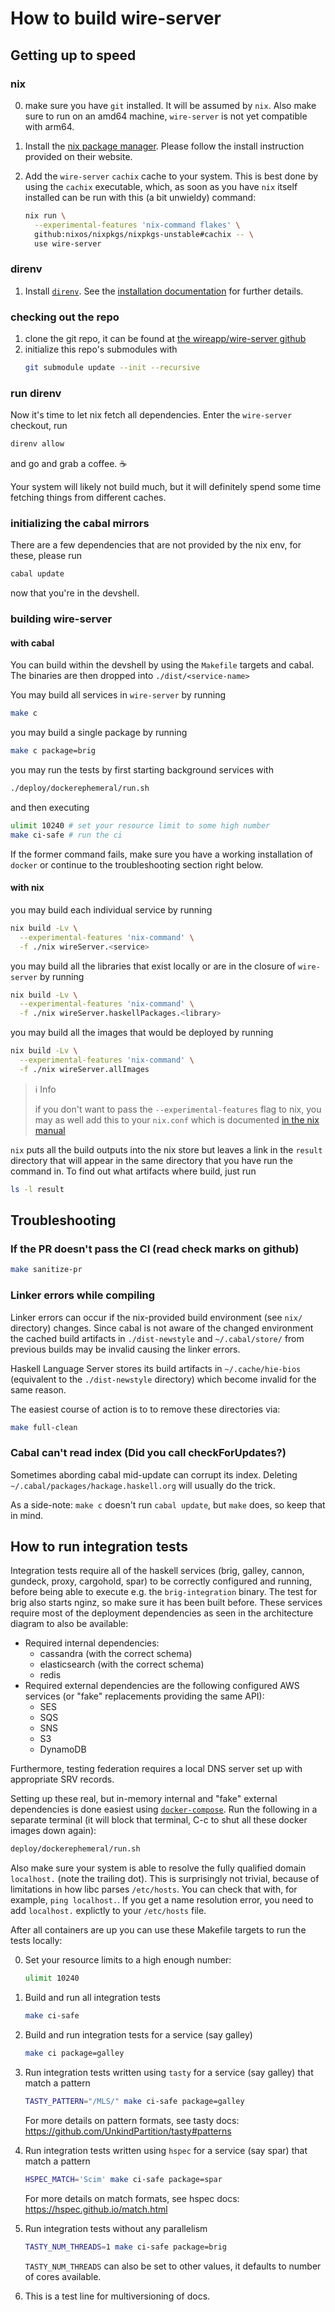 # How to build wire-server

## Getting up to speed

### nix

0. make sure you have `git` installed. It will be
   assumed by `nix`. Also make sure to run on an amd64
   machine, `wire-server` is not yet compatible with arm64.

1. Install the [nix package manager](https://nixos.org/download.html).
   Please follow the install instruction provided on their website.

2. Add the `wire-server` `cachix` cache to your system.
   This is best done by using the `cachix` executable, which, as soon as you have
   `nix` itself installed can be run with this (a bit unwieldy) command:

   ```bash
   nix run \
     --experimental-features 'nix-command flakes' \
     github:nixos/nixpkgs/nixpkgs-unstable#cachix -- \
     use wire-server
   ```

### direnv

1. Install [`direnv`](https://direnv.net/). See the [installation documentation](https://direnv.net/docs/installation.html)
   for further details.

### checking out the repo

1. clone the git repo, it can be found at [the wireapp/wire-server github](https://github.com/wireapp/wire-server)
2. initialize this repo's submodules with
   ```bash
   git submodule update --init --recursive
   ```

### run direnv

Now it's time to let nix fetch all dependencies. Enter the `wire-server` checkout, run

```bash
direnv allow
```

and go and grab a coffee. ☕

Your system will likely not build much, but it will definitely
spend some time fetching things from different caches.

### initializing the cabal mirrors

There are a few dependencies that are not provided by the nix env, for these, please run
```bash
cabal update
```
now that you're in the devshell.

### building wire-server

#### with cabal

You can build within the devshell by using the `Makefile` targets and
cabal.
The binaries are then dropped into `./dist/<service-name>`

You may build all services in `wire-server` by running

```bash
make c
```

you may build a single package by running

```bash
make c package=brig
```

you may run the tests by first starting background services with

```bash
./deploy/dockerephemeral/run.sh
```

and then executing

```bash
ulimit 10240 # set your resource limit to some high number
make ci-safe # run the ci
```
If the former command fails, make sure you have a working installation of `docker`
or continue to the troubleshooting section right below.

#### with nix

you may build each individual service by running

```bash
nix build -Lv \
  --experimental-features 'nix-command' \
  -f ./nix wireServer.<service>
```

you may build all the libraries that exist locally or are in the closure of `wire-server` by running

```bash
nix build -Lv \
  --experimental-features 'nix-command' \
  -f ./nix wireServer.haskellPackages.<library>
```

you may build all the images that would be deployed by running 

```bash
nix build -Lv \
  --experimental-features 'nix-command' \
  -f ./nix wireServer.allImages
```

> ℹ️  Info
> 
> if you don't want to pass the `--experimental-features` flag to nix, you may as well
> add this to your `nix.conf` which is documented [in the nix manual](https://nixos.org/manual/nix/unstable/command-ref/conf-file.html)

`nix` puts all the build outputs into the nix store but leaves a link in the `result` directory
that will appear in the same directory that you have run the command in. To find out what
artifacts where build, just run

```bash
ls -l result
```

## Troubleshooting

### If the PR doesn't pass the CI (read check marks on github)

```bash
make sanitize-pr
```

### Linker errors while compiling

Linker errors can occur if the nix-provided build environment (see `nix/` directory) changes. Since cabal is not aware of the changed environment the cached build artifacts in `./dist-newstyle` and `~/.cabal/store/` from previous builds may be invalid causing the linker errors.

Haskell Language Server stores its build artifacts in `~/.cache/hie-bios` (equivalent to the `./dist-newstyle` directory) which become invalid for the same reason.

The easiest course of action is to to remove these directories via:

```bash
make full-clean
```

### Cabal can't read index (Did you call checkForUpdates?)

Sometimes abording cabal mid-update can corrupt its index. Deleting `~/.cabal/packages/hackage.haskell.org` will usually do the trick.

As a side-note: `make c` doesn't run `cabal update`, but `make` does, so keep that in mind.


## How to run integration tests

Integration tests require all of the haskell services (brig, galley, cannon, gundeck, proxy, cargohold, spar) to be correctly configured and running, before being able to execute e.g. the `brig-integration` binary. The test for brig also starts nginz, so make sure it has been built before.
These services require most of the deployment dependencies as seen in the architecture diagram to also be available:

- Required internal dependencies:
    - cassandra (with the correct schema)
    - elasticsearch (with the correct schema)
    - redis
- Required external dependencies are the following configured AWS services (or "fake" replacements providing the same API):
    - SES
    - SQS
    - SNS
    - S3
    - DynamoDB

Furthermore, testing federation requires a local DNS server set up with appropriate SRV records.

Setting up these real, but in-memory internal and "fake" external dependencies is done easiest using [`docker-compose`](https://docs.docker.com/compose/install/). Run the following in a separate terminal (it will block that terminal, C-c to shut all these docker images down again):

```bash
deploy/dockerephemeral/run.sh
```

Also make sure your system is able to resolve the fully qualified domain `localhost.` (note the trailing dot). This is surprisingly not trivial, because of limitations in how libc parses `/etc/hosts`. You can check that with, for example, `ping localhost.`. If you get a name resolution error, you need to add `localhost.` explictly to your `/etc/hosts` file.

After all containers are up you can use these Makefile targets to run the tests locally:

0. Set your resource limits to a high enough number: 
   ```bash
   ulimit 10240
   ```

1. Build and run all integration tests
   ```bash
   make ci-safe
   ```

2. Build and run integration tests for a service (say galley)
   ```bash
   make ci package=galley
   ```

3. Run integration tests written using `tasty` for a service (say galley) that match a pattern
   ```bash
   TASTY_PATTERN="/MLS/" make ci-safe package=galley
   ```
   For more details on pattern formats, see tasty docs: https://github.com/UnkindPartition/tasty#patterns

4. Run integration tests written using `hspec` for a service (say spar) that match a pattern
   ```bash
   HSPEC_MATCH='Scim' make ci-safe package=spar
   ```
   For more details on match formats, see hspec docs: https://hspec.github.io/match.html

5. Run integration tests without any parallelism
   ```bash
   TASTY_NUM_THREADS=1 make ci-safe package=brig
   ```

   `TASTY_NUM_THREADS` can also be set to other values, it defaults to number of cores available.

6. This is a test line for multiversioning of docs.
